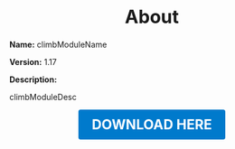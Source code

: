 <h1 style="text-align:center; font-size:2rem; font-weight:bold;">About</h1>

**Name:**
climbModuleName

**Version:**
1.17

**Description:**

climbModuleDesc




<p align="center"><a href="https://github.com/LiliaFramework/Modules/raw/refs/heads/gh-pages/climb.zip" style="display:inline-block;padding:12px 24px;font-size:1.5rem;font-weight:bold;text-decoration:none;color:#fff;background-color:var(--md-primary-fg-color,#007acc);border-radius:4px;">DOWNLOAD HERE</a></p>